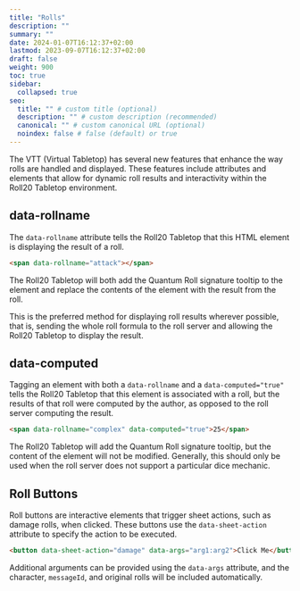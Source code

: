 ```yaml
---
title: "Rolls"
description: ""
summary: ""
date: 2024-01-07T16:12:37+02:00
lastmod: 2023-09-07T16:12:37+02:00
draft: false
weight: 900
toc: true
sidebar:
  collapsed: true
seo:
  title: "" # custom title (optional)
  description: "" # custom description (recommended)
  canonical: "" # custom canonical URL (optional)
  noindex: false # false (default) or true
---
```


The VTT (Virtual Tabletop) has several new features that enhance the way rolls are handled and displayed. These features include attributes and elements that allow for dynamic roll results and interactivity within the Roll20 Tabletop environment.

## data-rollname

The `data-rollname` attribute tells the Roll20 Tabletop that this HTML element is displaying the result of a roll.

```html
<span data-rollname="attack"></span>
```

The Roll20 Tabletop will both add the Quantum Roll signature tooltip to the element and replace the contents of the element with the result from the roll.

This is the preferred method for displaying roll results wherever possible, that is, sending the whole roll formula to the roll server and allowing the Roll20 Tabletop to display the result.

## data-computed

Tagging an element with both a `data-rollname` and a `data-computed="true"` tells the Roll20 Tabletop that this element is associated with a roll, but the results of that roll were computed by the author, as opposed to the roll server computing the result.

```html
<span data-rollname="complex" data-computed="true">25</span>
```

The Roll20 Tabletop will add the Quantum Roll signature tooltip, but the content of the element will not be modified. Generally, this should only be used when the roll server does not support a particular dice mechanic.

## Roll Buttons

Roll buttons are interactive elements that trigger sheet actions, such as damage rolls, when clicked. These buttons use the `data-sheet-action` attribute to specify the action to be executed.

```html
<button data-sheet-action="damage" data-args="arg1:arg2">Click Me</button>
```

Additional arguments can be provided using the `data-args` attribute, and the character, `messageId`, and original rolls will be included automatically.